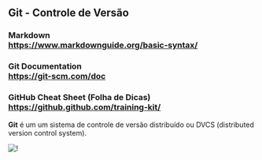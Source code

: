 ## Git - Controle de Versão

### Markdown <br >https://www.markdownguide.org/basic-syntax/

### Git Documentation <br> https://git-scm.com/doc

 ### GitHub Cheat Sheet (Folha de Dicas) <br> https://github.github.com/training-kit/

**Git** é um um sistema de controle de versão distribuído ou DVCS (distributed version control system).

![!](https://web.archive.org/web/20141231154233im_/http://hoth.entp.com/output/scm.png "Controle de Versão")
